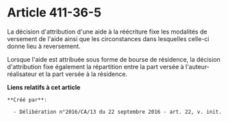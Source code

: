 # Article 411-36-5

La décision d'attribution d'une aide à la réécriture fixe les modalités  de versement de l'aide ainsi que les circonstances
dans lesquelles  celle-ci donne lieu à reversement.

Lorsque l'aide est attribuée sous forme de  bourse de résidence, la décision d'attribution fixe également la  répartition
entre la part versée à l'auteur-réalisateur et la part  versée à la résidence.

**Liens relatifs à cet article**

	**Créé par**:

	  - Délibération n°2016/CA/13 du 22 septembre 2016 - art. 22, v. init.
